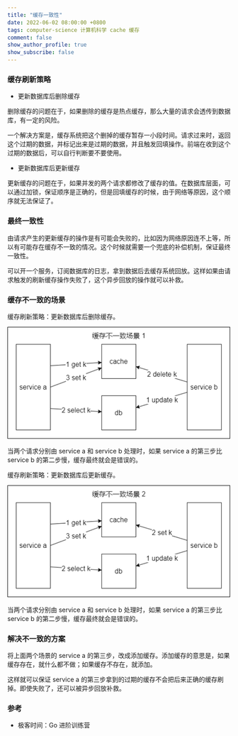 ```yaml
---
title: "缓存一致性"
date: 2022-06-02 08:00:00 +0800
tags: computer-science 计算机科学 cache 缓存
comment: false
show_author_profile: true
show_subscribe: false
---
```


### 缓存刷新策略

- 更新数据库后删除缓存

删除缓存的问题在于，如果删除的缓存是热点缓存，那么大量的请求会透传到数据库，有一定的风险。

一个解决方案是，缓存系统把这个删掉的缓存暂存一小段时间。请求过来时，返回这个过期的数据，并标记出来是过期的数据，并且触发回填操作。前端在收到这个过期的数据后，可以自行判断要不要使用。

- 更新数据库后更新缓存

更新缓存的问题在于，如果并发的两个请求都修改了缓存的值。在数据库层面，可以通过加锁，保证顺序是正确的，但是回填缓存的时候，由于网络等原因，这个顺序就无法保证了。

### 最终一致性

由请求产生的更新缓存的操作是有可能会失败的，比如因为网络原因连不上等，所以有可能存在缓存不一致的情况。这个时候就需要一个兜底的补偿机制，保证最终一致性。

可以开一个服务，订阅数据库的日志，拿到数据后去缓存系统回放。这样如果由请求触发的刷新缓存操作失败了，这个异步回放的操作就可以补救。

### 缓存不一致的场景

缓存刷新策略：更新数据库后删除缓存。

<div style="text-align: center; margin: 5px auto">
<img src="/image/computer-science/cache/cache-coherence_incoherence-01.drawio.png">
</div>

当两个请求分别由 service a 和 service b 处理时，如果 service a 的第三步比 service b 的第二步慢，缓存最终就会是错误的。

缓存刷新策略：更新数据库后更新缓存。

<div style="text-align: center; margin: 5px auto">
<img src="/image/computer-science/cache/cache-coherence_incoherence-02.drawio.png">
</div>

当两个请求分别由 service a 和 service b 处理时，如果 service a 的第三步比 service b 的第二步慢，缓存最终就会是错误的。

### 解决不一致的方案

将上面两个场景的 service a 的第三步，改成添加缓存。添加缓存的意思是，如果缓存存在，就什么都不做；如果缓存不存在，就添加。

这样就可以保证 service a 的第三步拿到的过期的缓存不会把后来正确的缓存刷掉。即使失败了，还可以被异步回放补救。

### 参考

- 极客时间：Go 进阶训练营

